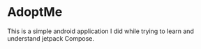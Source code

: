 # AdoptMe
This is a simple android application I did while trying to learn and understand jetpack Compose.
